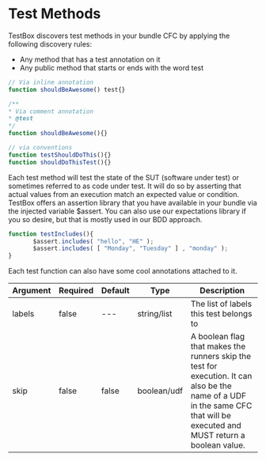 # Test Methods

TestBox discovers test methods in your bundle CFC by applying the following discovery rules:

* Any method that has a test annotation on it
* Any public method that starts or ends with the word test

```javascript
// Via inline annotation
function shouldBeAwesome() test{}

/**
* Via comment annotation
* @test
*/
function shouldBeAwesome(){}

// via conventions
function testShouldDoThis(){}
function shouldDoThisTest(){}
```

Each test method will test the state of the SUT (software under test) or sometimes referred to as code under test. It will do so by asserting that actual values from an execution match an expected value or condition. TestBox offers an assertion library that you have available in your bundle via the injected variable $assert. You can also use our expectations library if you so desire, but that is mostly used in our BDD approach.

```javascript
function testIncludes(){
       $assert.includes( "hello", "HE" );
       $assert.includes( [ "Monday", "Tuesday" ] , "monday" );
}
```

Each test function can also have some cool annotations attached to it.

| Argument | Required | Default | Type        | Description                                                                                                                                                                |
| -------- | -------- | ------- | ----------- | -------------------------------------------------------------------------------------------------------------------------------------------------------------------------- |
| labels   | false    | ---     | string/list | The list of labels this test belongs to                                                                                                                                    |
| skip     | false    | false   | boolean/udf | A boolean flag that makes the runners skip the test for execution. It can also be the name of a UDF in the same CFC that will be executed and MUST return a boolean value. |
